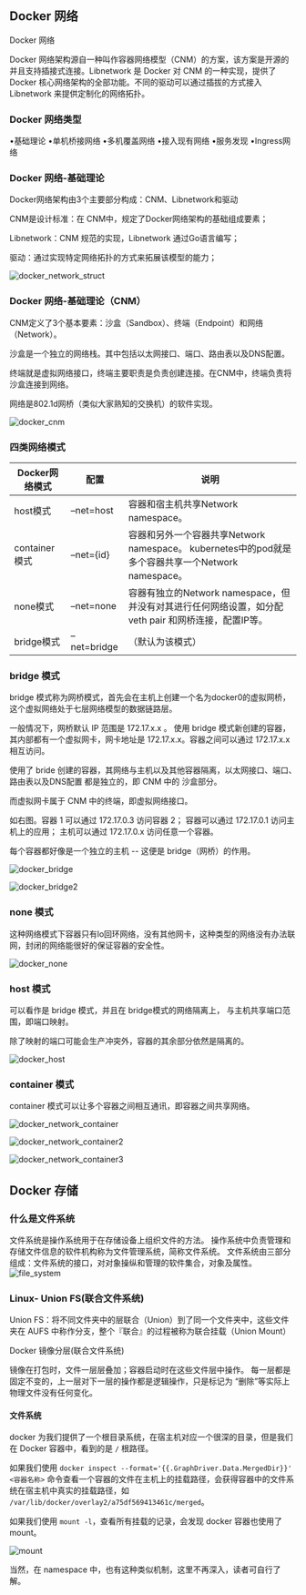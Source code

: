 ## Docker 网络

Docker 网络

Docker 网络架构源自一种叫作容器网络模型（CNM）的方案，该方案是开源的并且支持插接式连接。Libnetwork 是 Docker 对 CNM 的一种实现，提供了 Docker 核心网络架构的全部功能。不同的驱动可以通过插拔的方式接入 Libnetwork 来提供定制化的网络拓扑。



### Docker 网络类型

•基础理论
•单机桥接网络
•多机覆盖网络
•接入现有网络
•服务发现
•Ingress网络





### Docker 网络-基础理论

Docker网络架构由3个主要部分构成：CNM、Libnetwork和驱动

CNM是设计标准：在 CNM中，规定了Docker网络架构的基础组成要素；

Libnetwork：CNM 规范的实现，Libnetwork 通过Go语言编写；

驱动：通过实现特定网络拓扑的方式来拓展该模型的能力；

![docker_network_struct](./.images/docker_network_struct.jpg)



### Docker 网络-基础理论（CNM）

CNM定义了3个基本要素：沙盒（Sandbox）、终端（Endpoint）和网络（Network）。

沙盒是一个独立的网络栈。其中包括以太网接口、端口、路由表以及DNS配置。

终端就是虚拟网络接口，终端主要职责是负责创建连接。在CNM中，终端负责将沙盒连接到网络。

网络是802.1d网桥（类似大家熟知的交换机）的软件实现。

![docker_cnm](./.images/docker_cnm.jpg)

### 四类网络模式

| Docker网络模式 | 配置        | 说明                                                         |
| -------------- | ----------- | ------------------------------------------------------------ |
| host模式       | –net=host   | 容器和宿主机共享Network namespace。                          |
| container模式  | –net={id}   | 容器和另外一个容器共享Network namespace。 kubernetes中的pod就是多个容器共享一个Network namespace。 |
| none模式       | –net=none   | 容器有独立的Network namespace，但并没有对其进行任何网络设置，如分配veth pair 和网桥连接，配置IP等。 |
| bridge模式     | –net=bridge | （默认为该模式）                                             |



### bridge 模式

bridge 模式称为网桥模式，首先会在主机上创建一个名为docker0的虚拟网桥，这个虚拟网络处于七层网络模型的数据链路层。

一般情况下，网桥默认 IP 范围是 172.17.x.x 。
使用 bridge 模式新创建的容器，其内部都有一个虚拟网卡，网卡地址是 172.17.x.x。容器之间可以通过 172.17.x.x 相互访问。

使用了 bride 创建的容器，其网络与主机以及其他容器隔离，以太网接口、端口、路由表以及DNS配置 都是独立的，即 CNM 中的 沙盒部分。

而虚拟网卡属于 CNM 中的终端，即虚拟网络接口。

如右图。容器 1 可以通过 172.17.0.3 访问容器 2；
容器可以通过 172.17.0.1 访问主机上的应用；
主机可以通过 172.17.0.x 访问任意一个容器。

每个容器都好像是一个独立的主机 -- 这便是 bridge（网桥）的作用。

![docker_bridge](./.images/docker_bridge.jpg)

![docker_bridge2](./.images/docker_bridge2.jpg)



### none 模式

这种网络模式下容器只有lo回环网络，没有其他网卡，这种类型的网络没有办法联网，封闭的网络能很好的保证容器的安全性。



![docker_none](./.images/docker_none.jpg)

### host 模式

可以看作是 bridge 模式，并且在 bridge模式的网络隔离上，
与主机共享端口范围，即端口映射。

除了映射的端口可能会生产冲突外，容器的其余部分依然是隔离的。

![docker_host](./.images/docker_host.jpg)

### container 模式

container 模式可以让多个容器之间相互通讯，即容器之间共享网络。

![docker_network_container](./.images/docker_network_container.jpg)

![docker_network_container2](./.images/docker_network_container2.jpg)

![docker_network_container3](./.images/docker_network_container3.jpg)

## Docker 存储

### 什么是文件系统

文件系统是操作系统用于在存储设备上组织文件的方法。
操作系统中负责管理和存储文件信息的软件机构称为文件管理系统，简称文件系统。
文件系统由三部分组成：文件系统的接口，对对象操纵和管理的软件集合，对象及属性。![file_system](./.images/file_system.jpg)

### Linux- Union FS(联合文件系统)

Union FS：将不同文件夹中的层联合（Union）到了同一个文件夹中，这些文件夹在 AUFS 中称作分支，整个『联合』的过程被称为联合挂载（Union Mount）

Docker 镜像分层(联合文件系统)

镜像在打包时，文件一层层叠加；容器启动时在这些文件层中操作。
每一层都是固定不变的，上一层对下一层的操作都是逻辑操作，只是标记为 “删除”等实际上物理文件没有任何变化。

#### 文件系统

docker 为我们提供了一个根目录系统，在宿主机对应一个很深的目录，但是我们在 Docker 容器中，看到的是 `/` 根路径。

如果我们使用 `docker inspect --format='{{.GraphDriver.Data.MergedDir}}' <容器名称>` 命令查看一个容器的文件在主机上的挂载路径，会获得容器中的文件系统在宿主机中真实的挂载路径，如 `/var/lib/docker/overlay2/a75df569413461c/merged`。

如果我们使用 `mount -l`，查看所有挂载的记录，会发现 docker 容器也使用了 mount。

![mount](H:\文章\K8S基础教程\1.basic\.images\mount.png)



当然，在 namespace 中，也有这种类似机制，这里不再深入，读者可自行了解。